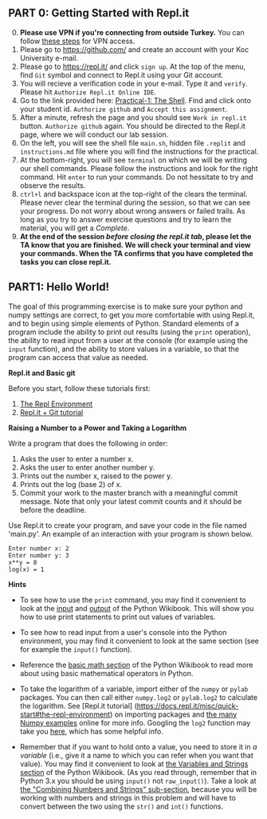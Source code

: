 ## PART 0: Getting Started with Repl.it

0. **Please use VPN if you're connecting from outside Turkey.** You can follow [these steps](https://confluence.ku.edu.tr/kuhelp/ithelp/it-services/network-and-wireless/vpn-access) for VPN access. 
1. Please go to https://github.com/ and create an account with your Koc University e-mail.
2. Please go to https://repl.it/ and click `sign up`. At the top of the menu, find `Git` symbol and connect to Repl.it using your Git account.
3. You will recieve a verification code in your e-mail. Type it and `verify`. Please hit `Authorize Repl.it Online IDE`.
4. Go to the link provided here: [Practical-1: The Shell](https://classroom.github.com/a/4mO89Rm9). Find and click onto your student id. `Authorize github` and `Accept this assignment`. 
5. After a minute, refresh the page and you should see `Work in repl.it` button. `Authorize github` again. You should be directed to the Repl.it page, where we will conduct our lab session.
6. On the left, you will see the shell file `main.sh`, hidden file `.replit` and `instructions.md` file where you will find the instructions for the practical.
7. At the bottom-right, you will see `terminal` on which we will be writing our shell commands. Please follow the instructions and look for the right command. Hit `enter` to run your commands. Do not hessitate to try and observe the results.
8. `ctrl+l` and backspace icon at the top-right of the clears the terminal. Please never clear the terminal during the session, so that we can see your progress. Do not worry about wrong answers or failed trails. As long as you try to answer exercise questions and try to learn the material, you will get a *Complete*.
9. **At the end of the session *before closing the repl.it tab*, please let the TA know that you are finished. We will check your terminal and view your commands. When the TA confirms that you have completed the tasks you can close repl.it.**


## PART1: Hello World!

The goal of this programming exercise is to make sure your python and numpy settings are correct, to get you more comfortable with using Repl.it, and to begin using simple elements of Python. Standard elements of a program include the ability to print out results (using the `print` operation), the ability to read input from a user at the console (for example using the `input` function), and the ability to store values in a variable, so that the program can access that value as needed.

**Repl.it and Basic git**

Before you start, follow these tutorials first:
1. [The Repl Environment](https://docs.repl.it/misc/quick-start#the-repl-environment)
2. [Repl.it + Git tutorial](https://repl.it/talk/learn/Replit-Git-Tutorial/23331)


**Raising a Number to a Power and Taking a Logarithm**

Write a program that does the following in order:

1. Asks the user to enter a number x.
2. Asks the user to enter another number y.
3. Prints out the number x, raised to the power y.
4. Prints out the log (base 2) of x.
5. Commit your work to the master branch with a meaningful commit message. Note that only your latest commit counts and it should be before the deadline.

Use Repl.it to create your program, and save your code in the file named 'main.py'. An example of an interaction with your program is shown below.

```
Enter number x: 2
Enter number y: 3
x**y = 8
log(x) = 1
```

**Hints**

* To see how to use the `print` command, you may find it convenient to look at the [input](https://en.wikibooks.org/wiki/Non-Programmer\%27s_Tutorial_for_Python_3/Hello,_World) and [output](https://en.wikibooks.org/wiki/Non-Programmer\%27s_Tutorial_for_Python_3/Who_Goes_There\%3F) of the Python Wikibook. This will show you how to use print statements to print out values of variables.

* To see how to read input from a user's console into the Python environment, you may find it convenient to look at the same section (see for example the `input()` function).

* Reference the [basic math section](https://en.wikibooks.org/wiki/Python_Programming/Basic_Math) of the Python Wikibook to read more about using basic mathematical operators in Python.

* To take the logarithm of a variable, import either of the `numpy` or `pylab` packages. You can then call either `numpy.log2` or `pylab.log2` to calculate the logarithm. See [Repl.it tutorial] (https://docs.repl.it/misc/quick-start#the-repl-environment) on importing packages and [the many Numpy examples](http://wiki.scipy.org/Numpy_Example_List) online for more info. Googling the `log2` function may take you [here](http://docs.scipy.org/doc/numpy/reference/generated/numpy.log2.html), which has some helpful info.

* Remember that if you want to hold onto a value, you need to store it in *a variable* (i.e., give it a name to which you can refer when you want that value). You may find it convenient to look at [the Variables and Strings section](https://en.wikibooks.org/wiki/Python_Programming/Variables_and_Strings) of the Python Wikibook. (As you read through, remember that in Python 3.x you should be using `input()` not `raw_input()`). Take a look at [the "Combining Numbers and Strings" sub-section](https://en.wikibooks.org/wiki/Python_Programming/Variables_and_Strings#Combining_Numbers_and_Strings), because you will be working with numbers and strings in this problem and will have to convert between the two using the `str()` and `int()` functions.